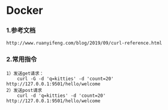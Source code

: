 # Docker

### 1.参考文档 
    http://www.ruanyifeng.com/blog/2019/09/curl-reference.html 

### 2.常用指令
    1）发送get请求： 
        curl -G -d 'q=kitties' -d 'count=20' http://127.0.0.1:9501/hello/welcome 
    2）发送post请求
        curl -d 'q=kitties' -d 'count=20' http://127.0.0.1:9501/hello/welcome

